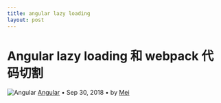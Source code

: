 ```yaml
---
title: angular lazy loading
layout: post
---
```


# Angular lazy loading 和 webpack 代码切割

<div class="title-meta">
    <span><img class="title-category-img" src="../../../assets/images/categories/angular.svg" alt="Angular"></span>
    <span><a class="github-link" href="/2018/09/28/angular.html">Angular</a></span>
    <span class="title-bullet">•</span>
    <span>Sep 30, 2018</span>
    <span class="title-bullet">•</span>
    <span>by <a class="github-link" href="http://github.com/limeii">Mei</a></span>
</div>
